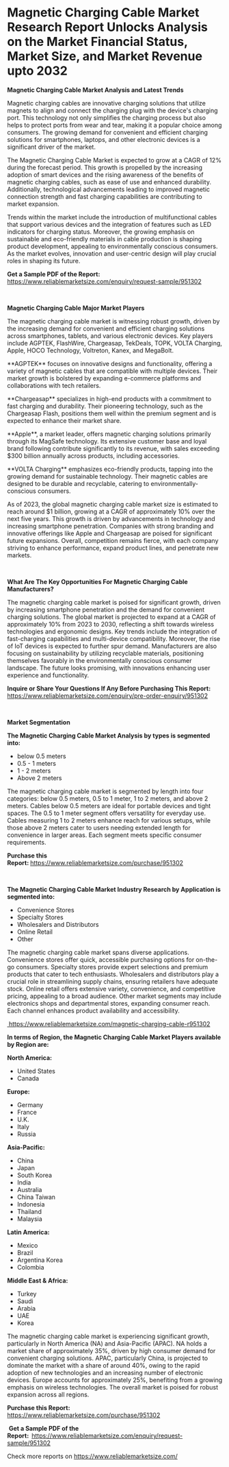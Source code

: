 <p><h1>Magnetic Charging Cable Market Research Report Unlocks Analysis on the Market Financial Status, Market Size, and Market Revenue upto 2032</h1></p><p><strong>Magnetic Charging Cable Market Analysis and Latest Trends</strong></p>
<p><p>Magnetic charging cables are innovative charging solutions that utilize magnets to align and connect the charging plug with the device's charging port. This technology not only simplifies the charging process but also helps to protect ports from wear and tear, making it a popular choice among consumers. The growing demand for convenient and efficient charging solutions for smartphones, laptops, and other electronic devices is a significant driver of the market.</p><p>The Magnetic Charging Cable Market is expected to grow at a CAGR of 12% during the forecast period. This growth is propelled by the increasing adoption of smart devices and the rising awareness of the benefits of magnetic charging cables, such as ease of use and enhanced durability. Additionally, technological advancements leading to improved magnetic connection strength and fast charging capabilities are contributing to market expansion.</p><p>Trends within the market include the introduction of multifunctional cables that support various devices and the integration of features such as LED indicators for charging status. Moreover, the growing emphasis on sustainable and eco-friendly materials in cable production is shaping product development, appealing to environmentally conscious consumers. As the market evolves, innovation and user-centric design will play crucial roles in shaping its future.</p></p>
<p><strong>Get a Sample PDF of the Report:&nbsp;</strong> <a href="https://www.reliablemarketsize.com/enquiry/request-sample/951302?utm_campaign=2952&utm_medium=2&utm_source=Github&utm_content=ia&utm_term=05042025&utm_id=magnetic-charging-cable">https://www.reliablemarketsize.com/enquiry/request-sample/951302</a></p>
<p>&nbsp;</p>
<p><strong>Magnetic Charging Cable Major Market Players</strong></p>
<p><p>The magnetic charging cable market is witnessing robust growth, driven by the increasing demand for convenient and efficient charging solutions across smartphones, tablets, and various electronic devices. Key players include AGPTEK, FlashWire, Chargeasap, TekDeals, TOPK, VOLTA Charging, Apple, HOCO Technology, Voltreton, Kanex, and MegaBolt.</p><p>**AGPTEK** focuses on innovative designs and functionality, offering a variety of magnetic cables that are compatible with multiple devices. Their market growth is bolstered by expanding e-commerce platforms and collaborations with tech retailers.</p><p>**Chargeasap** specializes in high-end products with a commitment to fast charging and durability. Their pioneering technology, such as the Chargeasap Flash, positions them well within the premium segment and is expected to enhance their market share.</p><p>**Apple**, a market leader, offers magnetic charging solutions primarily through its MagSafe technology. Its extensive customer base and loyal brand following contribute significantly to its revenue, with sales exceeding $300 billion annually across products, including accessories.</p><p>**VOLTA Charging** emphasizes eco-friendly products, tapping into the growing demand for sustainable technology. Their magnetic cables are designed to be durable and recyclable, catering to environmentally-conscious consumers.</p><p>As of 2023, the global magnetic charging cable market size is estimated to reach around $1 billion, growing at a CAGR of approximately 10% over the next five years. This growth is driven by advancements in technology and increasing smartphone penetration. Companies with strong branding and innovative offerings like Apple and Chargeasap are poised for significant future expansions. Overall, competition remains fierce, with each company striving to enhance performance, expand product lines, and penetrate new markets.</p></p>
<p>&nbsp;</p>
<p><strong>What Are The Key Opportunities For Magnetic Charging Cable Manufacturers?</strong></p>
<p><p>The magnetic charging cable market is poised for significant growth, driven by increasing smartphone penetration and the demand for convenient charging solutions. The global market is projected to expand at a CAGR of approximately 10% from 2023 to 2030, reflecting a shift towards wireless technologies and ergonomic designs. Key trends include the integration of fast-charging capabilities and multi-device compatibility. Moreover, the rise of IoT devices is expected to further spur demand. Manufacturers are also focusing on sustainability by utilizing recyclable materials, positioning themselves favorably in the environmentally conscious consumer landscape. The future looks promising, with innovations enhancing user experience and functionality.</p></p>
<p><strong>Inquire or Share Your Questions If Any Before Purchasing This Report:</strong> <a href="https://www.reliablemarketsize.com/enquiry/pre-order-enquiry/951302?utm_campaign=2952&utm_medium=2&utm_source=Github&utm_content=ia&utm_term=05042025&utm_id=magnetic-charging-cable">https://www.reliablemarketsize.com/enquiry/pre-order-enquiry/951302</a></p>
<p>&nbsp;</p>
<p><strong>Market Segmentation</strong></p>
<p><strong>The Magnetic Charging Cable Market Analysis by types is segmented into:</strong></p>
<p><ul><li>below 0.5 meters</li><li>0.5 - 1 meters</li><li>1 - 2 meters</li><li>Above 2 meters</li></ul></p>
<p><p>The magnetic charging cable market is segmented by length into four categories: below 0.5 meters, 0.5 to 1 meter, 1 to 2 meters, and above 2 meters. Cables below 0.5 meters are ideal for portable devices and tight spaces. The 0.5 to 1 meter segment offers versatility for everyday use. Cables measuring 1 to 2 meters enhance reach for various setups, while those above 2 meters cater to users needing extended length for convenience in larger areas. Each segment meets specific consumer requirements.</p></p>
<p><strong>Purchase this Report:&nbsp;</strong><a href="https://www.reliablemarketsize.com/purchase/951302?utm_campaign=2952&utm_medium=2&utm_source=Github&utm_content=ia&utm_term=05042025&utm_id=magnetic-charging-cable">https://www.reliablemarketsize.com/purchase/951302</a></p>
<p>&nbsp;</p>
<p><strong>The Magnetic Charging Cable Market Industry Research by Application is segmented into:</strong></p>
<p><ul><li>Convenience Stores</li><li>Specialty Stores</li><li>Wholesalers and Distributors</li><li>Online Retail</li><li>Other</li></ul></p>
<p><p>The magnetic charging cable market spans diverse applications. Convenience stores offer quick, accessible purchasing options for on-the-go consumers. Specialty stores provide expert selections and premium products that cater to tech enthusiasts. Wholesalers and distributors play a crucial role in streamlining supply chains, ensuring retailers have adequate stock. Online retail offers extensive variety, convenience, and competitive pricing, appealing to a broad audience. Other market segments may include electronics shops and departmental stores, expanding consumer reach. Each channel enhances product availability and accessibility.</p></p>
<p><a href="https://www.reliablemarketsize.com/magnetic-charging-cable-r951302?utm_campaign=2952&utm_medium=2&utm_source=Github&utm_content=ia&utm_term=05042025&utm_id=magnetic-charging-cable">&nbsp;https://www.reliablemarketsize.com/magnetic-charging-cable-r951302</a></p>
<p><strong>In terms of Region, the Magnetic Charging Cable Market Players available by Region are:</strong></p>
<p>
    <p> <strong> North America: </strong>
        <ul>
            <li>United States</li>
            <li>Canada</li>
        </ul>
        </p> 
    <p> <strong> Europe: </strong>
        <ul>
            <li>Germany</li>
            <li>France</li>
            <li>U.K.</li>
            <li>Italy</li>
            <li>Russia</li>
        </ul>
        </p> 
    <p> <strong> Asia-Pacific: </strong>
        <ul>
            <li>China</li>
            <li>Japan</li>
            <li>South Korea</li>
            <li>India</li>
            <li>Australia</li>
            <li>China Taiwan</li>
            <li>Indonesia</li>
            <li>Thailand</li>
            <li>Malaysia</li>
        </ul>
        </p> 
    <p> <strong> Latin America: </strong>
        <ul>
            <li>Mexico</li>
            <li>Brazil</li>
            <li>Argentina Korea</li>
            <li>Colombia</li>
        </ul>
        </p> 
    <p> <strong> Middle East & Africa: </strong>
        <ul>
            <li>Turkey</li>
            <li>Saudi</li>
            <li>Arabia</li>
            <li>UAE</li>
            <li>Korea</li>
        </ul>
    </p>
    </p>
<p><p>The magnetic charging cable market is experiencing significant growth, particularly in North America (NA) and Asia-Pacific (APAC). NA holds a market share of approximately 35%, driven by high consumer demand for convenient charging solutions. APAC, particularly China, is projected to dominate the market with a share of around 40%, owing to the rapid adoption of new technologies and an increasing number of electronic devices. Europe accounts for approximately 25%, benefiting from a growing emphasis on wireless technologies. The overall market is poised for robust expansion across all regions.</p></p>
<p><strong>Purchase this Report: </strong><a href="https://www.reliablemarketsize.com/purchase/951302?utm_campaign=2952&utm_medium=2&utm_source=Github&utm_content=ia&utm_term=05042025&utm_id=magnetic-charging-cable">https://www.reliablemarketsize.com/purchase/951302</a></p>
<p>&nbsp;<strong>Get a Sample PDF of the Report:&nbsp;&nbsp;</strong><a href="https://www.reliablemarketsize.com/enquiry/request-sample/951302?utm_campaign=2952&utm_medium=2&utm_source=Github&utm_content=ia&utm_term=05042025&utm_id=magnetic-charging-cable">https://www.reliablemarketsize.com/enquiry/request-sample/951302</a></p>
<p><strong></strong></p>
<p>Check more reports on <a href="https://www.reliablemarketsize.com/?utm_campaign=2952&utm_medium=2&utm_source=Github&utm_content=ia&utm_term=05042025&utm_id=magnetic-charging-cable">https://www.reliablemarketsize.com/</a></p>